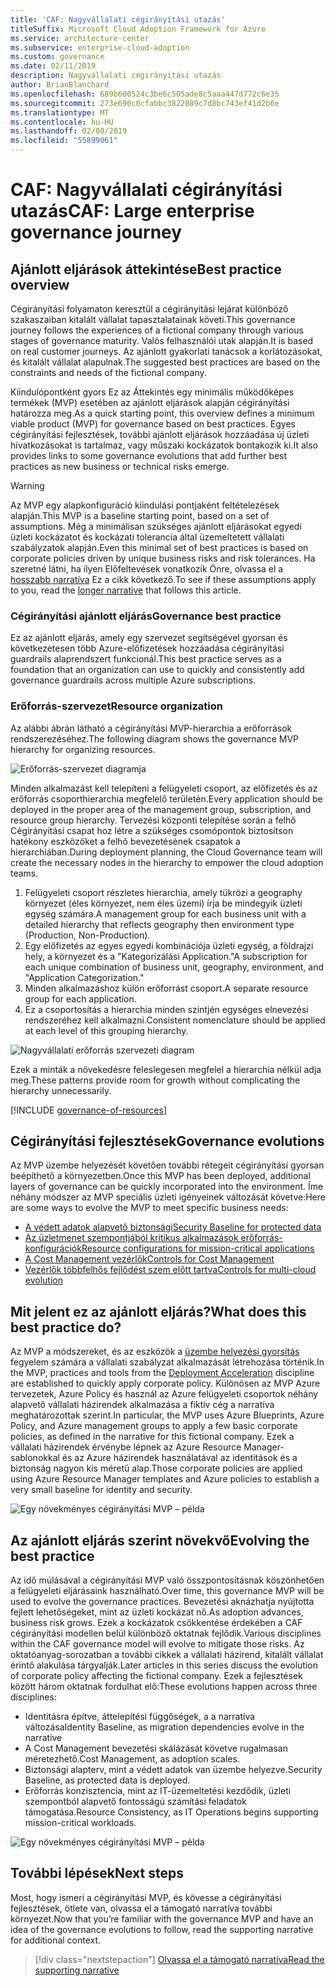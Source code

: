 ```yaml
---
title: 'CAF: Nagyvállalati cégirányítási utazás'
titleSuffix: Microsoft Cloud Adoption Framework for Azure
ms.service: architecture-center
ms.subservice: enterprise-cloud-adoption
ms.custom: governance
ms.date: 02/11/2019
description: Nagyvállalati cégirányítási utazás
author: BrianBlanchard
ms.openlocfilehash: 689b600524c3be6c505ade8c5aaa447d772c6e35
ms.sourcegitcommit: 273e690c0cfabbc3822089c7d8bc743ef41d2b6e
ms.translationtype: MT
ms.contentlocale: hu-HU
ms.lasthandoff: 02/08/2019
ms.locfileid: "55899061"
---
```

# <a name="caf-large-enterprise-governance-journey"></a><span data-ttu-id="f4e82-103">CAF: Nagyvállalati cégirányítási utazás</span><span class="sxs-lookup"><span data-stu-id="f4e82-103">CAF: Large enterprise governance journey</span></span>

## <a name="best-practice-overview"></a><span data-ttu-id="f4e82-104">Ajánlott eljárások áttekintése</span><span class="sxs-lookup"><span data-stu-id="f4e82-104">Best practice overview</span></span>

<span data-ttu-id="f4e82-105">Cégirányítási folyamaton keresztül a cégirányítási lejárat különböző szakaszaiban kitalált vállalat tapasztalatainak követi.</span><span class="sxs-lookup"><span data-stu-id="f4e82-105">This governance journey follows the experiences of a fictional company through various stages of governance maturity.</span></span> <span data-ttu-id="f4e82-106">Valós felhasználói utak alapján.</span><span class="sxs-lookup"><span data-stu-id="f4e82-106">It is based on real customer journeys.</span></span> <span data-ttu-id="f4e82-107">Az ajánlott gyakorlati tanácsok a korlátozásokat, és kitalált vállalat alapulnak.</span><span class="sxs-lookup"><span data-stu-id="f4e82-107">The suggested best practices are based on the constraints and needs of the fictional company.</span></span>

<span data-ttu-id="f4e82-108">Kiindulópontként gyors Ez az Áttekintés egy minimális működőképes termékek (MVP) esetében az ajánlott eljárások alapján cégirányítási határozza meg.</span><span class="sxs-lookup"><span data-stu-id="f4e82-108">As a quick starting point, this overview defines a minimum viable product (MVP) for governance based on best practices.</span></span> <span data-ttu-id="f4e82-109">Egyes cégirányítási fejlesztések, további ajánlott eljárások hozzáadása új üzleti hivatkozásokat is tartalmaz, vagy műszaki kockázatok bontakozik ki.</span><span class="sxs-lookup"><span data-stu-id="f4e82-109">It also provides links to some governance evolutions that add further best practices as new business or technical risks emerge.</span></span>

> [!WARNING]
> <span data-ttu-id="f4e82-110">Az MVP egy alapkonfiguráció kiindulási pontjaként feltételezések alapján.</span><span class="sxs-lookup"><span data-stu-id="f4e82-110">This MVP is a baseline starting point, based on a set of assumptions.</span></span> <span data-ttu-id="f4e82-111">Még a minimálisan szükséges ajánlott eljárásokat egyedi üzleti kockázatot és kockázati tolerancia által üzemeltetett vállalati szabályzatok alapján.</span><span class="sxs-lookup"><span data-stu-id="f4e82-111">Even this minimal set of best practices is based on corporate policies driven by unique business risks and risk tolerances.</span></span> <span data-ttu-id="f4e82-112">Ha szeretné látni, ha ilyen Előfeltevések vonatkozik Önre, olvassa el a [hosszabb narratíva](./narrative.md) Ez a cikk következő.</span><span class="sxs-lookup"><span data-stu-id="f4e82-112">To see if these assumptions apply to you, read the [longer narrative](./narrative.md) that follows this article.</span></span>

### <a name="governance-best-practice"></a><span data-ttu-id="f4e82-113">Cégirányítási ajánlott eljárás</span><span class="sxs-lookup"><span data-stu-id="f4e82-113">Governance best practice</span></span>

<span data-ttu-id="f4e82-114">Ez az ajánlott eljárás, amely egy szervezet segítségével gyorsan és következetesen több Azure-előfizetések hozzáadása cégirányítási guardrails alaprendszert funkcionál.</span><span class="sxs-lookup"><span data-stu-id="f4e82-114">This best practice serves as a foundation that an organization can use to quickly and consistently add governance guardrails across multiple Azure subscriptions.</span></span>

### <a name="resource-organization"></a><span data-ttu-id="f4e82-115">Erőforrás-szervezet</span><span class="sxs-lookup"><span data-stu-id="f4e82-115">Resource organization</span></span>

<span data-ttu-id="f4e82-116">Az alábbi ábrán látható a cégirányítási MVP-hierarchia a erőforrások rendszerezéséhez.</span><span class="sxs-lookup"><span data-stu-id="f4e82-116">The following diagram shows the governance MVP hierarchy for organizing resources.</span></span>

![Erőforrás-szervezet diagramja](../../../_images/governance/resource-organization.png)

<span data-ttu-id="f4e82-118">Minden alkalmazást kell telepíteni a felügyeleti csoport, az előfizetés és az erőforrás csoporthierarchia megfelelő területén.</span><span class="sxs-lookup"><span data-stu-id="f4e82-118">Every application should be deployed in the proper area of the management group, subscription, and resource group hierarchy.</span></span> <span data-ttu-id="f4e82-119">Tervezési központi telepítése során a felhő Cégirányítási csapat hoz létre a szükséges csomópontok biztosítson hatékony eszközöket a felhő bevezetésének csapatok a hierarchiában.</span><span class="sxs-lookup"><span data-stu-id="f4e82-119">During deployment planning, the Cloud Governance team will create the necessary nodes in the hierarchy to empower the cloud adoption teams.</span></span>

1. <span data-ttu-id="f4e82-120">Felügyeleti csoport részletes hierarchia, amely tükrözi a geography környezet (éles környezet, nem éles üzemi) írja be mindegyik üzleti egység számára.</span><span class="sxs-lookup"><span data-stu-id="f4e82-120">A management group for each business unit with a detailed hierarchy that reflects geography then environment type (Production, Non-Production).</span></span>
2. <span data-ttu-id="f4e82-121">Egy előfizetés az egyes egyedi kombinációja üzleti egység, a földrajzi hely, a környezet és a "Kategorizálási Application."</span><span class="sxs-lookup"><span data-stu-id="f4e82-121">A subscription for each unique combination of business unit, geography, environment, and "Application Categorization."</span></span>
3. <span data-ttu-id="f4e82-122">Minden alkalmazáshoz külön erőforrást csoport.</span><span class="sxs-lookup"><span data-stu-id="f4e82-122">A separate resource group for each application.</span></span>
4. <span data-ttu-id="f4e82-123">Ez a csoportosítás a hierarchia minden szintjén egységes elnevezési rendszeréhez kell alkalmazni.</span><span class="sxs-lookup"><span data-stu-id="f4e82-123">Consistent nomenclature should be applied at each level of this grouping hierarchy.</span></span>

![Nagyvállalati erőforrás szervezeti diagram](../../../_images/governance/large-enterprise-resource-organization.png)

<span data-ttu-id="f4e82-125">Ezek a minták a növekedésre feleslegesen megfelel a hierarchia nélkül adja meg.</span><span class="sxs-lookup"><span data-stu-id="f4e82-125">These patterns provide room for growth without complicating the hierarchy unnecessarily.</span></span>

[!INCLUDE [governance-of-resources](../../../../../includes/cloud-adoption/governance/governance-of-resources.md)]

## <a name="governance-evolutions"></a><span data-ttu-id="f4e82-126">Cégirányítási fejlesztések</span><span class="sxs-lookup"><span data-stu-id="f4e82-126">Governance evolutions</span></span>

<span data-ttu-id="f4e82-127">Az MVP üzembe helyezését követően további rétegeit cégirányítási gyorsan beépíthető a környezetben.</span><span class="sxs-lookup"><span data-stu-id="f4e82-127">Once this MVP has been deployed, additional layers of governance can be quickly incorporated into the environment.</span></span> <span data-ttu-id="f4e82-128">Íme néhány módszer az MVP speciális üzleti igényeinek változását követve:</span><span class="sxs-lookup"><span data-stu-id="f4e82-128">Here are some ways to evolve the MVP to meet specific business needs:</span></span>

- [<span data-ttu-id="f4e82-129">A védett adatok alapvető biztonsági</span><span class="sxs-lookup"><span data-stu-id="f4e82-129">Security Baseline for protected data</span></span>](./security-baseline-evolution.md)
- [<span data-ttu-id="f4e82-130">Az üzletmenet szempontjából kritikus alkalmazások erőforrás-konfigurációk</span><span class="sxs-lookup"><span data-stu-id="f4e82-130">Resource configurations for mission-critical applications</span></span>](./resource-consistency-evolution.md)
- [<span data-ttu-id="f4e82-131">A Cost Management vezérlők</span><span class="sxs-lookup"><span data-stu-id="f4e82-131">Controls for Cost Management</span></span>](./cost-management-evolution.md)
- [<span data-ttu-id="f4e82-132">Vezérlők többfelhős fejlődést szem előtt tartva</span><span class="sxs-lookup"><span data-stu-id="f4e82-132">Controls for multi-cloud evolution</span></span>](./multi-cloud-evolution.md)

<!-- markdownlint-disable MD026 -->

## <a name="what-does-this-best-practice-do"></a><span data-ttu-id="f4e82-133">Mit jelent ez az ajánlott eljárás?</span><span class="sxs-lookup"><span data-stu-id="f4e82-133">What does this best practice do?</span></span>

<span data-ttu-id="f4e82-134">Az MVP a módszereket, és az eszközök a [üzembe helyezési gyorsítás](../../deployment-acceleration/overview.md) fegyelem számára a vállalati szabályzat alkalmazását létrehozása történik.</span><span class="sxs-lookup"><span data-stu-id="f4e82-134">In the MVP, practices and tools from the [Deployment Acceleration](../../deployment-acceleration/overview.md) discipline are established to quickly apply corporate policy.</span></span> <span data-ttu-id="f4e82-135">Különösen az MVP Azure tervezetek, Azure Policy és használ az Azure felügyeleti csoportok néhány alapvető vállalati házirendek alkalmazása a fiktív cég a narratíva meghatározottak szerint.</span><span class="sxs-lookup"><span data-stu-id="f4e82-135">In particular, the MVP uses Azure Blueprints, Azure Policy, and Azure management groups to apply a few basic corporate policies, as defined in the narrative for this fictional company.</span></span> <span data-ttu-id="f4e82-136">Ezek a vállalati házirendek érvénybe lépnek az Azure Resource Manager-sablonokkal és az Azure házirendek használatával az identitások és a biztonság nagyon kis méretű alap.</span><span class="sxs-lookup"><span data-stu-id="f4e82-136">Those corporate policies are applied using Azure Resource Manager templates and Azure policies to establish a very small baseline for identity and security.</span></span>

![Egy növekményes cégirányítási MVP – példa](../../../_images/governance/governance-mvp.png)

## <a name="evolving-the-best-practice"></a><span data-ttu-id="f4e82-138">Az ajánlott eljárás szerint növekvő</span><span class="sxs-lookup"><span data-stu-id="f4e82-138">Evolving the best practice</span></span>

<span data-ttu-id="f4e82-139">Az idő múlásával a cégirányítási MVP való összpontosításnak köszönhetően a felügyeleti eljárásaink használható.</span><span class="sxs-lookup"><span data-stu-id="f4e82-139">Over time, this governance MVP will be used to evolve the governance practices.</span></span> <span data-ttu-id="f4e82-140">Bevezetési aknázhatja nyújtotta fejlett lehetőségeket, mint az üzleti kockázat nő.</span><span class="sxs-lookup"><span data-stu-id="f4e82-140">As adoption advances, business risk grows.</span></span> <span data-ttu-id="f4e82-141">Ezek a kockázatok csökkentése érdekében a CAF cégirányítási modellen belül különböző oktatnak fejlődik.</span><span class="sxs-lookup"><span data-stu-id="f4e82-141">Various disciplines within the CAF governance model will evolve to mitigate those risks.</span></span> <span data-ttu-id="f4e82-142">Az oktatóanyag-sorozatban a további cikkek a vállalati házirend, kitalált vállalat érintő alakulása tárgyalják.</span><span class="sxs-lookup"><span data-stu-id="f4e82-142">Later articles in this series discuss the evolution of corporate policy affecting the fictional company.</span></span> <span data-ttu-id="f4e82-143">Ezek a fejlesztések között három oktatnak fordulhat elő:</span><span class="sxs-lookup"><span data-stu-id="f4e82-143">These evolutions happen across three disciplines:</span></span>

- <span data-ttu-id="f4e82-144">Identitásra építve, áttelepítési függőségek, a a narratíva változása</span><span class="sxs-lookup"><span data-stu-id="f4e82-144">Identity Baseline, as migration dependencies evolve in the narrative</span></span>
- <span data-ttu-id="f4e82-145">A Cost Management bevezetési skálázását követve rugalmasan méretezhető.</span><span class="sxs-lookup"><span data-stu-id="f4e82-145">Cost Management, as adoption scales.</span></span>
- <span data-ttu-id="f4e82-146">Biztonsági alapterv, mint a védett adatok van üzembe helyezve.</span><span class="sxs-lookup"><span data-stu-id="f4e82-146">Security Baseline, as protected data is deployed.</span></span>
- <span data-ttu-id="f4e82-147">Erőforrás konzisztencia, mint az IT-üzemeltetési kezdődik, üzleti szempontból alapvető fontosságú számítási feladatok támogatása.</span><span class="sxs-lookup"><span data-stu-id="f4e82-147">Resource Consistency, as IT Operations begins supporting mission-critical workloads.</span></span>

![Egy növekményes cégirányítási MVP – példa](../../../_images/governance/governance-evolution-large.png)

## <a name="next-steps"></a><span data-ttu-id="f4e82-149">További lépések</span><span class="sxs-lookup"><span data-stu-id="f4e82-149">Next steps</span></span>

<span data-ttu-id="f4e82-150">Most, hogy ismeri a cégirányítási MVP, és kövesse a cégirányítási fejlesztések, ötlete van, olvassa el a támogató narratíva további környezet.</span><span class="sxs-lookup"><span data-stu-id="f4e82-150">Now that you’re familiar with the governance MVP and have an idea of the governance evolutions to follow, read the supporting narrative for additional context.</span></span>

> [!div class="nextstepaction"]
> [<span data-ttu-id="f4e82-151">Olvassa el a támogató narratíva</span><span class="sxs-lookup"><span data-stu-id="f4e82-151">Read the supporting narrative</span></span>](./narrative.md)
